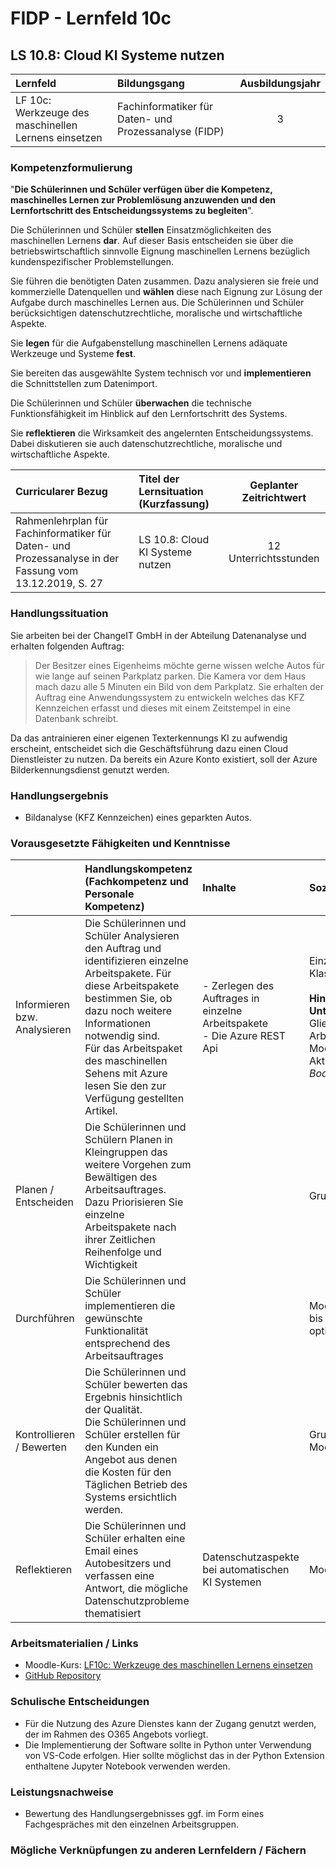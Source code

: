 # FIDP - Lernfeld 10c

## LS 10.8: Cloud KI Systeme nutzen

| Lernfeld | Bildungsgang | Ausbildungsjahr |
| :--- | :--- | :---: |
| LF 10c:</br>Werkzeuge des maschinellen Lernens einsetzen | Fachinformatiker für Daten- und Prozessanalyse (FIDP) | 3 |

### Kompetenzformulierung

"**Die Schülerinnen und Schüler verfügen über die Kompetenz, maschinelles Lernen zur
Problemlösung anzuwenden und den Lernfortschritt des Entscheidungssystems zu
begleiten**".

Die Schülerinnen und Schüler **stellen** Einsatzmöglichkeiten des maschinellen Lernens **dar**.
Auf dieser Basis entscheiden sie über die betriebswirtschaftlich sinnvolle Eignung maschinellen Lernens bezüglich kundenspezifischer Problemstellungen.

Sie führen die benötigten Daten zusammen. Dazu analysieren sie freie und kommerzielle
Datenquellen und **wählen** diese nach Eignung zur Lösung der Aufgabe durch maschinelles
Lernen aus. Die Schülerinnen und Schüler berücksichtigen datenschutzrechtliche, moralische und wirtschaftliche Aspekte.

Sie **legen** für die Aufgabenstellung maschinellen Lernens adäquate Werkzeuge und Systeme **fest**.

Sie bereiten das ausgewählte System technisch vor und **implementieren** die Schnittstellen
zum Datenimport.

Die Schülerinnen und Schüler **überwachen** die technische Funktionsfähigkeit im Hinblick
auf den Lernfortschritt des Systems.

Sie **reflektieren** die Wirksamkeit des angelernten Entscheidungssystems. Dabei diskutieren
sie auch datenschutzrechtliche, moralische und wirtschaftliche Aspekte.

| Curricularer Bezug | Titel der Lernsituation (Kurzfassung) | Geplanter Zeitrichtwert |
| :--- | :--- | :---: |
| Rahmenlehrplan für Fachinformatiker für Daten- und Prozessanalyse in der Fassung vom 13.12.2019, S. 27 | LS 10.8: Cloud KI Systeme nutzen | 12 Unterrichtsstunden |

### Handlungssituation

Sie arbeiten bei der ChangeIT GmbH in der Abteilung Datenanalyse und erhalten folgenden Auftrag:

>Der Besitzer eines Eigenheims möchte gerne wissen welche Autos für wie lange auf seinen Parkplatz parken. Die Kamera vor dem Haus mach dazu alle 5 Minuten ein Bild von dem Parkplatz. Sie erhalten der Auftrag eine Anwendungssystem zu entwickeln welches das KFZ Kennzeichen erfasst und dieses mit einem Zeitstempel in eine Datenbank schreibt.

Da das antrainieren einer eigenen Texterkennungs KI zu aufwendig erscheint, entscheidet sich die Geschäftsführung dazu einen Cloud Dienstleister zu nutzen. Da bereits ein Azure Konto existiert, soll der Azure Bilderkennungsdienst genutzt werden.

### Handlungsergebnis

- Bildanalyse (KFZ Kennzeichen) eines geparkten Autos.

<div style="page-break-after: always;"></div>

### Vorausgesetzte Fähigkeiten und Kenntnisse

| | Handlungskompetenz</br>(Fachkompetenz und Personale Kompetenz) | Inhalte | Sozialform/Methoden |
| :--- | :--- | :--- | :--- |
| Informieren bzw. Analysieren | Die Schülerinnen und Schüler Analysieren den Auftrag und identifizieren einzelne Arbeitspakete. Für diese Arbeitspakete bestimmen Sie, ob dazu noch weitere Informationen notwendig sind. <br> Für das Arbeitspaket des maschinellen Sehens mit Azure lesen Sie den zur Verfügung gestellten Artikel. | - Zerlegen des Auftrages in einzelne Arbeitspakete<br> - Die Azure REST Api  | Einzelarbeit / Klassenplenumm<br><br> **Hinweise für den DU Unterricht**: Das Gliedern der Arbeitspakete kann in Moodle über die Aktivität *Moodle Board* erfolgen |
| Planen / Entscheiden | Die Schülerinnen und Schülern Planen in Kleingruppen das weitere Vorgehen zum Bewältigen des Arbeitsauftrages. Dazu Priorisieren Sie einzelne Arbeitspakete nach ihrer Zeitlichen Reihenfolge und Wichtigkeit |  | Gruppenarbeit |
| Durchführen | Die Schülerinnen und Schüler implementieren die gewünschte Funktionalität entsprechend des Arbeitsauftrages | | Moodle Aufgabe A1 bis A3 (A4 ist optional) |
| Kontrollieren / Bewerten | Die Schülerinnen und Schüler bewerten das Ergebnis hinsichtlich der Qualität. <br> Die Schülerinnen und Schüler erstellen für den Kunden ein Angebot aus denen die Kosten für den Täglichen Betrieb des Systems ersichtlich werden. | | Gruppenarbeit<br>Moodle Aufgabe A5  |
| Reflektieren | Die Schülerinnen und Schüler erhalten eine Email eines Autobesitzers und verfassen eine Antwort, die mögliche Datenschutzprobleme thematisiert | Datenschutzaspekte bei automatischen KI Systemen | Moodle Aufgabe A6 |

### Arbeitsmaterialien / Links

- Moodle-Kurs: [LF10c: Werkzeuge des maschinellen Lernens einsetzen](https://moodle.mm-bbs.de/moodle/course/view.php?id=2812)
- [GitHub Repository](https://github.com/jtuttas/datenanalyse)

### Schulische Entscheidungen

- Für die Nutzung des Azure Dienstes kann der Zugang genutzt werden, der im Rahmen des O365 Angebots vorliegt.
- Die Implementierung der Software sollte in Python unter Verwendung von VS-Code erfolgen. Hier sollte möglichst das in der Python Extension enthaltene Jupyter Notebook verwenden werden.

<div style="page-break-after: always;"></div>

### Leistungsnachweise

- Bewertung des Handlungsergebnisses ggf. im Form eines Fachgespräches mit den einzelnen Arbeitsgruppen.

### Mögliche Verknüpfungen zu anderen Lernfeldern / Fächern
